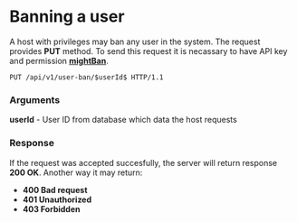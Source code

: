 # Banning a user

A host with privileges may ban any user in the system. The request provides **PUT** method. To send this request it is necassary to have API key and permission **[mightBan](/__user_permissions?id=mightBan)**.

````
PUT /api/v1/user-ban/$userId$ HTTP/1.1
````
### Arguments

**userId** - User ID from database which data the host requests

### Response

If the request was accepted succesfully, the server will return response **200 OK**. Another way it may return:

* **400 Bad request** 
* **401 Unauthorized**
* **403 Forbidden**